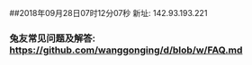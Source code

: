 ##2018年09月28日07时12分07秒 新址: 142.93.193.221
### 兔友常见问题及解答: https://github.com/wanggonging/d/blob/w/FAQ.md
